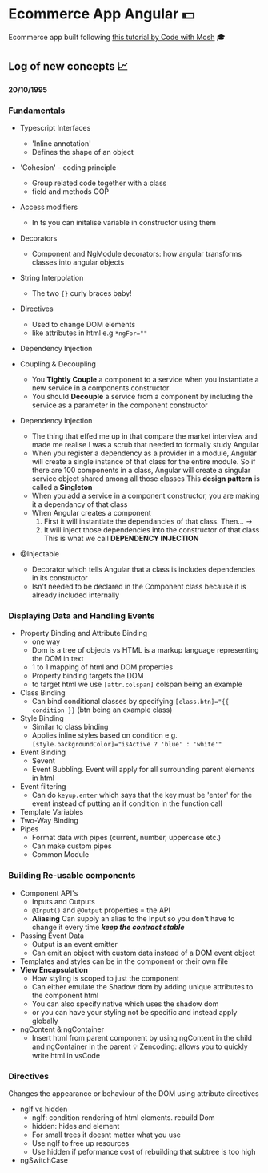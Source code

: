 # Ecommerce App Angular 💵
Ecommerce app built following [this tutorial by Code with Mosh](https://codewithmosh.com/p/angular-master-class) 🎓

## Log of new concepts 📈
**20/10/1995**
### Fundamentals
- Typescript Interfaces
    - 'Inline annotation'
    - Defines the shape of an object
- 'Cohesion' - coding principle
    - Group related code together with a class
    - field and methods OOP
- Access modifiers
    - In ts you can initalise variable in constructor using them
- Decorators
    - Component and NgModule decorators: how angular transforms classes
    into angular objects
- String Interpolation
    - The two `{}` curly braces baby!
- Directives
    - Used to change DOM elements
    - like attributes in html e.g `*ngFor=""`
- Dependency Injection
- Coupling & Decoupling
    - You **Tightly Couple** a component to a service when you instantiate a new service in a components constructor
    - You should **Decouple** a service from a component by including the service as a parameter in the component constructor

- Dependency Injection
    - The thing that effed me up in that compare the market interview and made me realise I was a scrub that needed to formally study Angular
    - When you register a dependency as a provider in a module, Angular will create a single instance of that class for the entire module. So if there are 100 components in a class, Angular will create a singular service object shared among all those classes This **design pattern** is called a **Singleton**
    - When you add a service in a component constructor, you are making it a dependancy of that class
    - When Angular creates a component
        1. First it will instantiate the dependancies of that class. Then... ->
        2. It will inject those dependencies into the constructor of that class
    This is what we call **DEPENDENCY INJECTION**

- @Injectable
    - Decorator which tells Angular that a class is includes dependencies in its constructor
    - Isn't needed to be declared in the Component class because it is already included internally
### Displaying Data and Handling Events
- Property Binding and Attribute Binding
    - one way
    - Dom is a tree of objects vs HTML is a markup language representing the DOM in text
    - 1 to 1 mapping of html and DOM properties
    - Property binding targets the DOM
    - to target html we use `[attr.colspan]` colspan being an example
- Class Binding
    - Can bind conditional classes by specifying `[class.btn]="{{ condition }}` (btn being an example class)
- Style Binding
    - Similar to class binding
    - Applies inline styles based on condition e.g. `[style.backgroundColor]="isActive ? 'blue' : 'white'"`
- Event Binding
    - $event
    - Event Bubbling. Event will apply for all surrounding parent elements in html
- Event filtering
    - Can do `keyup.enter` which says that the key must be 'enter' for the event instead of putting an if condition in the function call
- Template Variables
- Two-Way Binding
- Pipes
    - Format data with pipes (current, number, uppercase etc.)
    - Can make custom pipes
    - Common Module
### Building Re-usable components
- Component API's
    - Inputs and Outputs
    - `@Input()` and `@Output` properties = the API
    - **Aliasing** Can supply an alias to the Input so you don't have to change it every time ***keep the contract stable***
- Passing Event Data
    - Output is an event emitter
    - Can emit an object with custom data instead of a DOM event object
- Templates and styles can be in the component or their own file
- **View Encapsulation**
    - How styling is scoped to just the component
    - Can either emulate the Shadow dom by adding unique attributes to the component html
    - You can also specify native which uses the shadow dom
    - or you can have your styling not be specific and instead apply globally
- ngContent & ngContainer
    - Insert html from parent component by using ngContent in the child and ngContainer in the parent
💡 Zencoding: allows you to quickly write html in vsCode

### Directives
Changes the appearance or behaviour of the DOM using attribute directives
- ngIf vs hidden
    - ngIf: condition rendering of html elements. rebuild Dom
    - hidden: hides and element
    - For small trees it doesnt matter what you use
    - Use ngIf to free up resources
    - Use hidden if peformance cost of rebuilding that subtree is too high
- ngSwitchCase